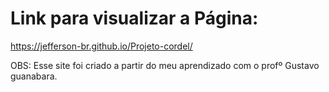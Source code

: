 # Link para visualizar a Página:

https://jefferson-br.github.io/Projeto-cordel/

OBS: Esse site foi criado a partir do meu aprendizado com o profº Gustavo guanabara.
